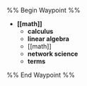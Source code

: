 %% Begin Waypoint %%
- **[[math]]**
	- **calculus**
	- **linear algebra**
	- [[math]]
	- **network science**
	- **terms**

%% End Waypoint %%